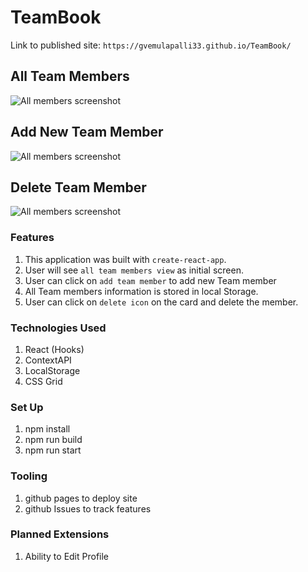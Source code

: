 # TeamBook

Link to published site: `https://gvemulapalli33.github.io/TeamBook/`

## All Team Members
![All members screenshot](https://raw.github.com/gvemulapalli33/TeamBook/master/AllMembers.png)

## Add New Team Member
![All members screenshot](https://raw.github.com/gvemulapalli33/TeamBook/master/newMember.png)

## Delete Team Member
![All members screenshot](https://raw.github.com/gvemulapalli33/TeamBook/master/profile.png)

### Features
 1. This application was built with `create-react-app`.
 2. User will see `all team members view` as initial screen.
 3. User can click on `add team member` to add new Team member
 4. All Team members information is stored in local Storage.
 5. User can click on `delete icon` on the card and delete the member.

### Technologies Used
1. React (Hooks)
2. ContextAPI
3. LocalStorage
4. CSS Grid

 ### Set Up
  1. npm install
  2. npm run build
  3. npm run start

### Tooling
1. github pages to deploy site
2. github Issues to track features

### Planned Extensions
1. Ability to Edit Profile
